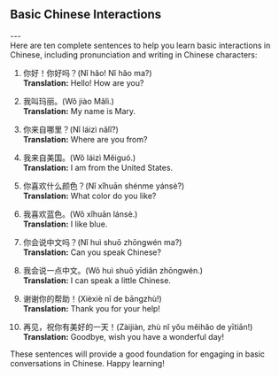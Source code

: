 ## Basic Chinese Interactions<br>
---<br>
Here are ten complete sentences to help you learn basic interactions in Chinese, including pronunciation and writing in Chinese characters:

1. 你好！你好吗？(Nǐ hǎo! Nǐ hǎo ma?)<br>
   **Translation:** Hello! How are you?

2. 我叫玛丽。(Wǒ jiào Mǎlì.)<br>
   **Translation:** My name is Mary.

3. 你来自哪里？(Nǐ láizì nǎlǐ?)<br>
   **Translation:** Where are you from?

4. 我来自美国。(Wǒ láizì Měiguó.)<br>
   **Translation:** I am from the United States.

5. 你喜欢什么颜色？(Nǐ xǐhuān shénme yánsè?)<br>
   **Translation:** What color do you like?

6. 我喜欢蓝色。(Wǒ xǐhuān lánsè.)<br>
   **Translation:** I like blue.

7. 你会说中文吗？(Nǐ huì shuō zhōngwén ma?)<br>
   **Translation:** Can you speak Chinese?

8. 我会说一点中文。(Wǒ huì shuō yīdiǎn zhōngwén.)<br>
   **Translation:** I can speak a little Chinese.

9. 谢谢你的帮助！(Xièxiè nǐ de bāngzhù!)<br>
   **Translation:** Thank you for your help!

10. 再见，祝你有美好的一天！(Zàijiàn, zhù nǐ yǒu měihǎo de yītiān!)<br>
    **Translation:** Goodbye, wish you have a wonderful day!

These sentences will provide a good foundation for engaging in basic conversations in Chinese. Happy learning!